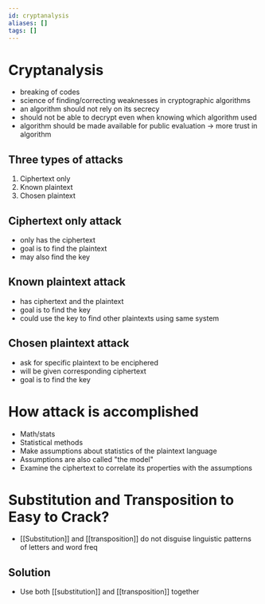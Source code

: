 ```yaml
---
id: cryptanalysis
aliases: []
tags: []
---
```


# Cryptanalysis
- breaking of codes
- science of finding/correcting weaknesses in cryptographic algorithms
- an algorithm should not rely on its secrecy
- should not be able to decrypt even when knowing which algorithm used
- algorithm should be made available for public evaluation -> more trust in algorithm

## Three types of attacks
1. Ciphertext only
2. Known plaintext
3. Chosen plaintext

## Ciphertext only attack
- only has the ciphertext
- goal is to find the plaintext
- may also find the key

## Known plaintext attack
- has ciphertext and the plaintext
- goal is to find the key
- could use the key to find other plaintexts using same system

## Chosen plaintext attack
- ask for specific plaintext to be enciphered
- will be given corresponding ciphertext
- goal is to find the key

# How attack is accomplished
- Math/stats
- Statistical methods
- Make assumptions about statistics of the plaintext language
- Assumptions are also called "the model"
- Examine the ciphertext to correlate its properties with the assumptions

# Substitution and Transposition to Easy to Crack?
- [[Substitution]] and [[transposition]] do not disguise linguistic patterns of letters and word freq

## Solution
- Use both [[substitution]] and [[transposition]] together
